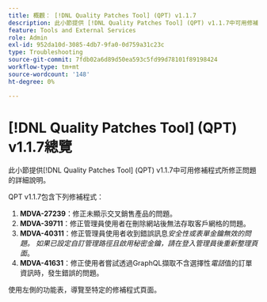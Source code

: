 ```yaml
---
title: 概觀： [!DNL Quality Patches Tool] (QPT) v1.1.7
description: 此小節提供 [!DNL Quality Patches Tool] (QPT) v1.1.7中可用修補程式所修正問題的詳細說明。
feature: Tools and External Services
role: Admin
exl-id: 952da10d-3085-4db7-9fa0-0d759a31c23c
type: Troubleshooting
source-git-commit: 7fdb02a6d89d50ea593c5fd99d78101f89198424
workflow-type: tm+mt
source-wordcount: '148'
ht-degree: 0%

---
```


# [!DNL Quality Patches Tool] (QPT) v1.1.7總覽

此小節提供[!DNL Quality Patches Tool] (QPT) v1.1.7中可用修補程式所修正問題的詳細說明。

QPT v1.1.7包含下列修補程式：

1. **MDVA-27239**：修正未顯示交叉銷售產品的問題。
1. **MDVA-39711**：修正管理員使用者在刪除網站後無法存取客戶網格的問題。
1. **MDVA-40311**：修正管理員使用者收到錯誤訊息&#x200B;*安全性或表單金鑰無效的問題。 如果已設定自訂管理路徑且啟用秘密金鑰，請在登入管理員後重新整理頁面*。
1. **MDVA-41631**：修正使用者嘗試透過GraphQL擷取不含選擇性&#x200B;*電話*&#x200B;值的訂單資訊時，發生錯誤的問題。


使用左側的功能表，導覽至特定的修補程式頁面。
